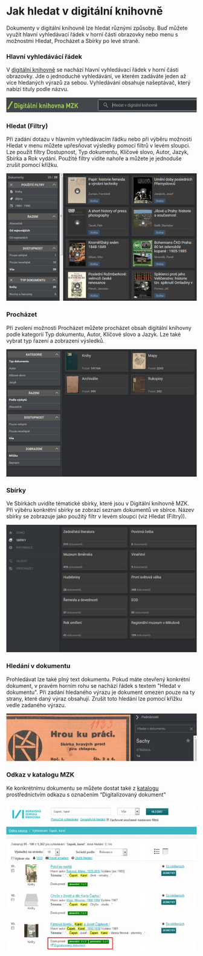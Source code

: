 # Jak hledat v digitální knihovně
Dokumenty v digitální knihovně lze hledat různými způsoby. Buď můžete využít hlavní vyhledávací řádek v horní části obrazovky nebo menu s možnostmi Hledat, Procházet a Sbírky po levé straně.

### Hlavní vyhledávácí řádek
V <a class="external" href="http://digitalniknihovna.mzk.cz/" target="_blank">digitální knihovně</a> se nachází hlavní vyhledávací řádek v horní části obrazovky. Jde o jednoduché vyhledávání, ve kterém zadáváte jeden až více hledaných výrazů za sebou. Vyhledávání obsahuje našeptávač, který nabízí tituly podle názvu.

![](/images/help/jakHledat/vyhledavaciRadek.png)

### Hledat (Filtry)
Při zadání dotazu v hlavním vyhledávacím řádku nebo při výběru možnosti Hledat v menu můžete upřesňovat výsledky pomocí filtrů v levém sloupci. Lze použít filtry Dostupnost, Typ dokumentu, Klíčové slovo, Autor, Jazyk, Sbírka a Rok vydání. Použité filtry vidíte nahoře a můžete je jednoduše zrušit pomocí křížku.

![](/images/help/jakHledat/filtry.png)

### Procházet
Při zvolení možnosti Procházet můžete procházet obsah digitální knihovny podle kategorií Typ dokumentu, Autor, Klíčové slovo a Jazyk. Lze také vybrat typ řazení a zobrazení výsledků.

![](/images/help/jakHledat/prochazeniKategorie.png)

### Sbírky
Ve Sbírkách uvidíte tématické sbírky, které jsou v Digitální knihovně MZK. Při výběru konkrétní sbírky se zobrazí seznam dokumentů ve sbírce. Název sbírky se zobrazuje jako použitý filtr v levém sloupci (viz Hledat (Filtry)).

![](/images/help/jakHledat/sbirky.png)

### Hledání v dokumentu
Prohledávat lze také plný text dokumentu. Pokud máte otevřený konkrétní dokument, v pravém horním rohu se nachází řádek s textem "Hledat v dokumentu". Při zadání hledaného výrazu je dokument omezen pouze na ty strany, které daný výraz obsahují. Zrušit toto hledání lze pomocí křížku vedle zadaného výrazu.

![](/images/help/jakHledat/hledaniDokument.png)

### Odkaz v katalogu MZK
Ke konkrétnímu dokumentu se můžete dostat také z <a class="external" href="https://vufind.mzk.cz/" target="_blank">katalogu</a>
prostřednictvím odkazu s označením “Digitalizovaný dokument”

![](/images/help/jakHledat/katalog.png)
